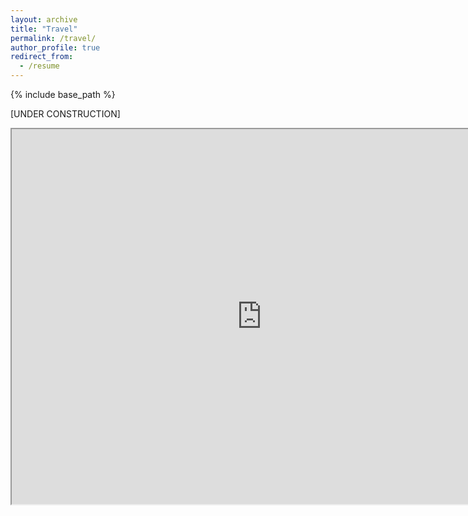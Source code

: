 ```yaml
---
layout: archive
title: "Travel"
permalink: /travel/
author_profile: true
redirect_from:
  - /resume
---
```

{% include base_path %}

[UNDER CONSTRUCTION]

<iframe src="https://www.google.com/maps/d/u/0/embed?mid=1ZKnNdpG1xGxX38uU4W9DiwEte-9hz8g&ehbc=2E312F&noprof=1" width="800" height="600"></iframe> 

